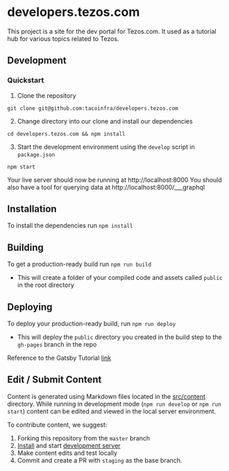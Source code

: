 # developers.tezos.com

This project is a site for the dev portal for Tezos.com. It used as a tutorial hub for various topics related to Tezos.

## Development

### Quickstart

1. Clone the repository

`git clone git@github.com:tacoinfra/developers.tezos.com`

2. Change directory into our clone and install our dependencies

`cd developers.tezos.com && npm install`

3. Start the development environment using the `develop` script in `package.json`

`npm start`

Your live server should now be running at http://localhost:8000
You should also have a tool for querying data at http://localhost:8000/___graphql

## Installation

To install the dependencies run `npm install`

## Building

To get a production-ready build run `npm run build`

- This will create a folder of your compiled code and assets called `public` in the root directory

## Deploying

To deploy your production-ready build, run `npm run deploy`

- This will deploy the `public` directory you created in the build step to the `gh-pages` branch in the repo

Reference to the Gatsby Tutorial [link](https://www.gatsbyjs.org/docs/how-gatsby-works-with-github-pages/)

## Edit / Submit Content

Content is generated using Markdown files located in the [src/content](src/content) directory.  While running in development mode (`npm run develop` or `npm run start`) content can be edited and viewed in the local server environment.

To contribute content, we suggest:

1. Forking this repository from the `master` branch
2. [Install](#installation) and start [development server](#development)
3. Make content edits and test locally
4. Commit and create a PR with `staging` as the base branch.
